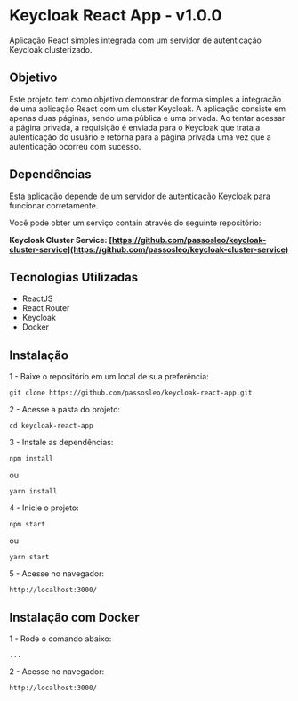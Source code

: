 # Keycloak React App - v1.0.0

Aplicação React simples integrada com um servidor de autenticação Keycloak clusterizado.


## Objetivo

Este projeto tem como objetivo demonstrar de forma simples a integração de uma aplicação React com um cluster Keycloak. A aplicação consiste em apenas duas páginas, sendo uma pública e uma privada. Ao tentar acessar a página privada, a requisição é enviada para o Keycloak que trata a autenticação do usuário e retorna para a página privada uma vez que a autenticação ocorreu com sucesso.


## Dependências

Esta aplicação depende de um servidor de autenticação Keycloak para funcionar corretamente. 

Você pode obter um serviço contain através do seguinte repositório:

**Keycloak Cluster Service: [https://github.com/passosleo/keycloak-cluster-service](https://github.com/passosleo/keycloak-cluster-service)**

## Tecnologias Utilizadas

* ReactJS
* React Router
* Keycloak
* Docker


## Instalação

1 - Baixe o repositório em um local de sua preferência:
```
git clone https://github.com/passosleo/keycloak-react-app.git
```

2 - Acesse a pasta do projeto:
```
cd keycloak-react-app
```

3 - Instale as dependências:
```
npm install
```
ou
```
yarn install
```

4 - Inicie o projeto:
```
npm start
```
ou
```
yarn start
```

5 - Acesse no navegador:
```
http://localhost:3000/
```


## Instalação com Docker

1 - Rode o comando abaixo:
```
...
```

2 - Acesse no navegador:
```
http://localhost:3000/
```

<!-- ![Screenshot da página de login](https://res.cloudinary.com/leopassos/image/upload/v1640487839/leopassos/login.png) -->
